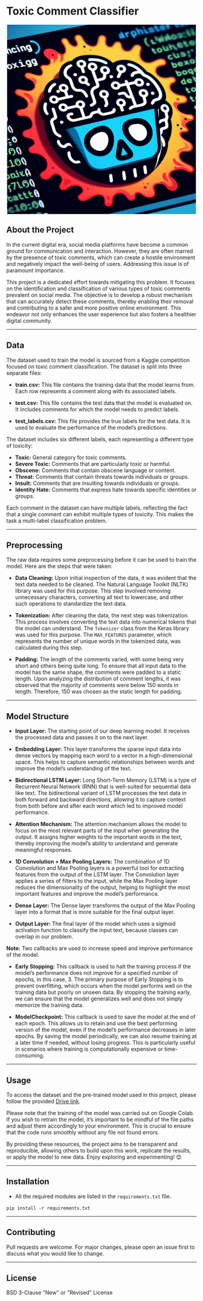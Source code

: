 # Toxic Comment Classifier

<img src="logo.jpg" style="display: block; margin: auto; height: 500px; width: 500px;">

## About the Project

In the current digital era, social media platforms have become a common ground for communication and interaction. However, they are often marred by the presence of toxic comments, which can create a hostile environment and negatively impact the well-being of users. Addressing this issue is of paramount importance.

This project is a dedicated effort towards mitigating this problem. It focuses on the identification and classification of various types of toxic comments prevalent on social media. The objective is to develop a robust mechanism that can accurately detect these comments, thereby enabling their removal and contributing to a safer and more positive online environment. This endeavor not only enhances the user experience but also fosters a healthier digital community.

- - -
## Data

The dataset used to train the model is sourced from a Kaggle competition focused on toxic comment classification. The dataset is split into three separate files:

- **train.csv:** This file contains the training data that the model learns from. Each row represents a comment along with its associated labels.
    
- **test.csv:** This file contains the test data that the model is evaluated on. It includes comments for which the model needs to predict labels.
    
- **test_labels.csv:** This file provides the true labels for the test data. It is used to evaluate the performance of the model’s predictions.
    

The dataset includes six different labels, each representing a different type of toxicity:

- **Toxic:** General category for toxic comments.
- **Severe Toxic:** Comments that are particularly toxic or harmful.
- **Obscene:** Comments that contain obscene language or content.
- **Threat:** Comments that contain threats towards individuals or groups.
- **Insult:** Comments that are insulting towards individuals or groups.
- **Identity Hate:** Comments that express hate towards specific identities or groups.

Each comment in the dataset can have multiple labels, reflecting the fact that a single comment can exhibit multiple types of toxicity. This makes the task a multi-label classification problem.

- - -
## Preprocessing

The raw data requires some preprocessing before it can be used to train the model. Here are the steps that were taken:

- **Data Cleaning:** Upon initial inspection of the data, it was evident that the text data needed to be cleaned. The Natural Language Toolkit (NLTK) library was used for this purpose. This step involved removing unnecessary characters, converting all text to lowercase, and other such operations to standardize the text data.
    
- **Tokenization:** After cleaning the data, the next step was tokenization. This process involves converting the text data into numerical tokens that the model can understand. The `Tokenizer` class from the Keras library was used for this purpose. The `MAX_FEATURES` parameter, which represents the number of unique words in the tokenized data, was calculated during this step.
    
- **Padding:** The length of the comments varied, with some being very short and others being quite long. To ensure that all input data to the model has the same shape, the comments were padded to a static length. Upon analyzing the distribution of comment lengths, it was observed that the majority of comments were below 150 words in length. Therefore, 150 was chosen as the static length for padding.

- - -
## Model Structure

- **Input Layer:** The starting point of our deep learning model. It receives the processed data and passes it on to the next layer.

- **Embedding Layer:** This layer transforms the sparse input data into dense vectors by mapping each word to a vector in a high-dimensional space. This helps to capture semantic relationships between words and improve the model’s understanding of the text.

- **Bidirectional LSTM Layer:** Long Short-Term Memory (LSTM) is a type of Recurrent Neural Network (RNN) that is well-suited for sequential data like text. The bidirectional variant of LSTM processes the text data in both forward and backward directions, allowing it to capture context from both before and after each word which led to improved model performance.

- **Attention Mechanism:** The attention mechanism allows the model to focus on the most relevant parts of the input when generating the output. It assigns higher weights to the important words in the text, thereby improving the model’s ability to understand and generate meaningful responses.

- **1D Convolution + Max Pooling Layers:** The combination of 1D Convolution and Max Pooling layers is a powerful tool for extracting features from the output of the LSTM layer. The Convolution layer applies a series of filters to the input, while the Max Pooling layer reduces the dimensionality of the output, helping to highlight the most important features and improve the model’s performance.

- **Dense Layer:** The Dense layer transforms the output of the Max Pooling layer into a format that is more suitable for the final output layer.

- **Output Layer:** The final layer of the model which uses a sigmoid activation function to classify the input text, because classes can overlap in our problem.

**Note:** Two callbacks are used to increase speed and improve performance of the model.

- **Early Stopping:** This callback is used to halt the training process if the model’s performance does not improve for a specified number of epochs, in this case, 3. The primary purpose of Early Stopping is to prevent overfitting, which occurs when the model performs well on the training data but poorly on unseen data. By stopping the training early, we can ensure that the model generalizes well and does not simply memorize the training data.

- **ModelCheckpoint:** This callback is used to save the model at the end of each epoch. This allows us to retain and use the best performing version of the model, even if the model’s performance decreases in later epochs. By saving the model periodically, we can also resume training at a later time if needed, without losing progress. This is particularly useful in scenarios where training is computationally expensive or time-consuming.

- - -
## Usage

To access the dataset and the pre-trained model used in this project, please follow the provided [Drive link](https://drive.google.com/drive/folders/1JgmPIph_5QjKR6IuhCjgODtQNOT_FVT8).

Please note that the training of the model was carried out on Google Colab. If you wish to retrain the model, it’s important to be mindful of the file paths and adjust them accordingly to your environment. This is crucial to ensure that the code runs smoothly without any file not found errors.

By providing these resources, the project aims to be transparent and reproducible, allowing others to build upon this work, replicate the results, or apply the model to new data. Enjoy exploring and experimenting! 😊

- - -
## Installation

- All the required modules are listed in the `requirements.txt` file. 

```Shell
pip install -r requirements.txt
```

- - -
## Contributing

Pull requests are welcome. For major changes, please open an issue first to discuss what you would like to change.

- - -
## License

BSD 3-Clause "New" or "Revised" License
